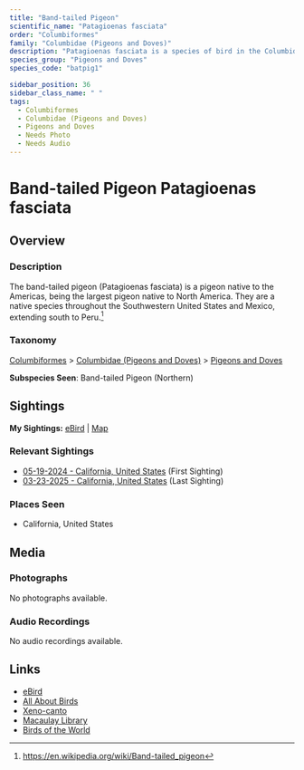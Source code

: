 ```yaml
---
title: "Band-tailed Pigeon"
scientific_name: "Patagioenas fasciata"
order: "Columbiformes"
family: "Columbidae (Pigeons and Doves)"
description: "Patagioenas fasciata is a species of bird in the Columbidae (Pigeons and Doves) family. It has been observed 5 times."
species_group: "Pigeons and Doves"
species_code: "batpig1"

sidebar_position: 36
sidebar_class_name: " "
tags: 
  - Columbiformes
  - Columbidae (Pigeons and Doves)
  - Pigeons and Doves
  - Needs Photo
  - Needs Audio
---
```


# Band-tailed Pigeon <span className='sci_name'>Patagioenas fasciata</span>

## Overview

### Description
The band-tailed pigeon (Patagioenas fasciata) is a pigeon native to the Americas, being the largest pigeon native to North America. They are a native species throughout the Southwestern United States and Mexico, extending south to Peru.[^1]

[^1]: https://en.wikipedia.org/wiki/Band-tailed_pigeon

### Taxonomy
[Columbiformes](/tags/columbiformes) > [Columbidae (Pigeons and Doves)](/tags/columbidae-pigeons-and-doves) > [Pigeons and Doves](/tags/pigeons-and-doves)

**Subspecies Seen**: Band-tailed Pigeon (Northern)


## Sightings

**My Sightings:** [eBird](https://ebird.org/lifelist?r=world&time=life&spp=batpig1) | [Map](/map?species_code=batpig1)

### Relevant Sightings

* [05-19-2024 - California, United States](https://ebird.org/checklist/S177365407) (First Sighting)
* [03-23-2025 - California, United States](https://ebird.org/checklist/S220390820) (Last Sighting)

### Places Seen

* California, United States



## Media
### Photographs
No photographs available.

### Audio Recordings
No audio recordings available.

## Links
* [eBird](https://ebird.org/species/batpig1) 
* [All About Birds](https://www.allaboutbirds.org/guide/batpig1) 
* [Xeno-canto](https://www.xeno-canto.org/species/patagioenas-fasciata) 
* [Macaulay Library](https://search.macaulaylibrary.org/catalog?taxonCode=batpig1&sort=rating_rank_desc)
* [Birds of the World](https://birdsoftheworld.org/bow/species/batpig1)
